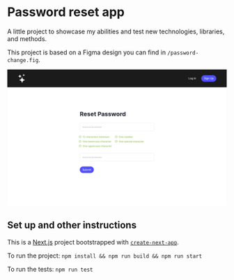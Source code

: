 # Password reset app

A little project to showcase my abilities and test new technologies, libraries, and methods.

This project is based on a Figma design you can find in `/password-change.fig`.

![app-screenshot](screenshot.png)

## Set up and other instructions

This is a [Next.js](https://nextjs.org/) project bootstrapped with [`create-next-app`](https://github.com/vercel/next.js/tree/canary/packages/create-next-app).

To run the project: `npm install && npm run build && npm run start`

To run the tests: `npm run test`

